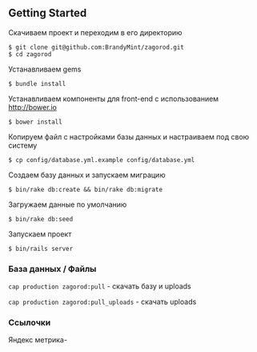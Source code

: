 ## Getting Started

Скачиваем проект и переходим в его директорию

    $ git clone git@github.com:BrandyMint/zagorod.git 
    $ cd zagorod
    
Устанавливаем gems

    $ bundle install
    
Устанавливаем компоненты для front-end с использованием http://bower.io
    
    $ bower install
    
Копируем файл с настройками базы данных и настраиваем под свою систему
    
    $ cp config/database.yml.example config/database.yml
    
Создаем базу данных и запускаем миграцию
    
    $ bin/rake db:create && bin/rake db:migrate
    
Загружаем данные по умолчанию

    $ bin/rake db:seed
    
Запускаем проект
    
    $ bin/rails server

### База данных / Файлы

`cap production zagorod:pull` - скачать базу и uploads

`cap production zagorod:pull_uploads` - скачать uploads

### Ссылочки
Яндекс метрика- 


